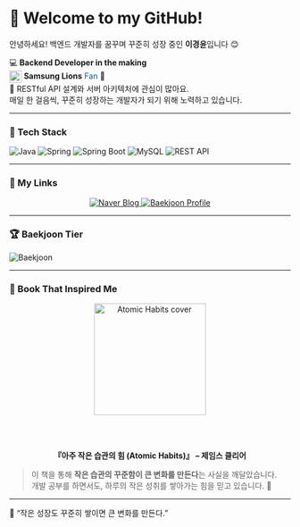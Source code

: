 # 🌟 Welcome to my GitHub!

안녕하세요! 백엔드 개발자를 꿈꾸며 꾸준히 성장 중인 **이경윤**입니다 😊  

💻 **Backend Developer in the making**  
<img src="https://img.icons8.com/color/48/baseball--v1.png" width="22px" style="vertical-align: middle;"/> **Samsung Lions** <span style="color:#005BAC;">Fan</span> 💙  
🌱 RESTful API 설계와 서버 아키텍처에 관심이 많아요.  
매일 한 걸음씩, 꾸준히 성장하는 개발자가 되기 위해 노력하고 있습니다.  

---

### 🧰 Tech Stack

![Java](https://img.shields.io/badge/Java-007396?style=for-the-badge&logo=OpenJDK&logoColor=white)
![Spring](https://img.shields.io/badge/Spring-6DB33F?style=for-the-badge&logo=Spring&logoColor=white)
![Spring Boot](https://img.shields.io/badge/Spring%20Boot-6DB33F?style=for-the-badge&logo=SpringBoot&logoColor=white)
![MySQL](https://img.shields.io/badge/MySQL-4479A1?style=for-the-badge&logo=MySQL&logoColor=white)
![REST API](https://img.shields.io/badge/REST%20API-FF6F00?style=for-the-badge&logo=Postman&logoColor=white)

---

### 🔗 My Links

<div align="center">

<a href="https://blog.naver.com/jack3614" target="_blank">
  <img src="https://img.shields.io/badge/Naver%20Blog-03C75A?style=for-the-badge&logo=Naver&logoColor=white" alt="Naver Blog"/>
</a>  
<a href="https://www.acmicpc.net/user/jack36140" target="_blank">
  <img src="https://img.shields.io/badge/Baekjoon-0056D6?style=for-the-badge&logo=TheAlgorithms&logoColor=white" alt="Baekjoon Profile"/>
</a>  

</div>

---

### 🏆 Baekjoon Tier
![Baekjoon](https://mazassumnida.wtf/api/v2/generate_badge?boj=jack36140)

---

### 📘 Book That Inspired Me

<div align="center">
  <img src="https://images-na.ssl-images-amazon.com/images/I/51-nXsSRfZL._SX329_BO1,204,203,200_.jpg" alt="Atomic Habits cover" width="200px"/>

  <br/><br/>

  **『아주 작은 습관의 힘 (Atomic Habits)』 – 제임스 클리어**
</div>

> 이 책을 통해 **작은 습관의 꾸준함이 큰 변화를 만든다**는 사실을 깨달았습니다.  
> 개발 공부를 하면서도, 하루의 작은 성취를 쌓아가는 힘을 믿고 있습니다. 💪  

---

💬 “작은 성장도 꾸준히 쌓이면 큰 변화를 만든다.”
